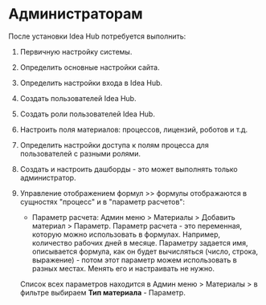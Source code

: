 # Администраторам

После установки Idea Hub потребуется выполнить:

1. Первичную настройку системы. 
1. Определить основные настройки сайта.
1. Определить настройки входа в Idea Hub.
1. Создать пользователей Idea Hub.
1. Создать роли пользователей Idea Hub.
1. Настроить поля материалов: процессов, лицензий, роботов и т.д.
1. Определить настройки доступа к полям процесса для пользователей с разными ролями.
1. Создать и настроить дашборды - это может выполнять только администратор.
1. Управление отображением формул >> формулы отображаются в сущностях "процесс" и в "параметр расчетов":
   * Параметр расчета: Админ меню > Материалы > Добавить материал > Параметр. Параметр расчета - это переменная, которую можно использовать в формулах. Например, количество рабочих дней в месяце. Параметру задается имя, описывается формула, как он будет вычисляться (число, строка, выражение) - потом этот параметр можем использовать в разных местах. Менять его и настраивать не нужно. 

   Список всех параметров находится в Админ меню > Материалы > в фильтре выбираем **Тип материала** - Параметр. 

 
